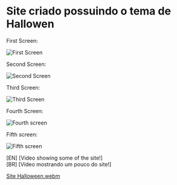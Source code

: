 # Site criado possuindo o  tema de Hallowen

First Screen:

![First Screen](https://cdn.discordapp.com/attachments/1129425322685767680/1129425382458789958/image.png)

Second Screen:

![Second Screen](https://cdn.discordapp.com/attachments/1129425322685767680/1129425426008248341/image.png)

Third Screen:

![Third Screen](https://cdn.discordapp.com/attachments/1129425322685767680/1129425512167636992/image.png)

Fourth Screen:

![Fourth screen](https://cdn.discordapp.com/attachments/1129425322685767680/1129426152247791716/image.png)

Fifth screen:

![Fifth screen](https://cdn.discordapp.com/attachments/1129425322685767680/1129426180978774026/image.png)

[EN] [Video showing some of the site!] <br>
[BR] [Vídeo mostrando um pouco do site!]

[Site Halloween.webm](https://github.com/ViniciusTunes/WebHallowen/assets/91426146/a4d24a34-7fea-47c2-84c2-c5905cd54c96)
